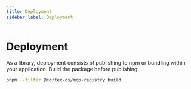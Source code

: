 ```yaml
---
title: Deployment
sidebar_label: Deployment
---
```


# Deployment

As a library, deployment consists of publishing to npm or bundling within your application.
Build the package before publishing:

```bash
pnpm --filter @cortex-os/mcp-registry build

```